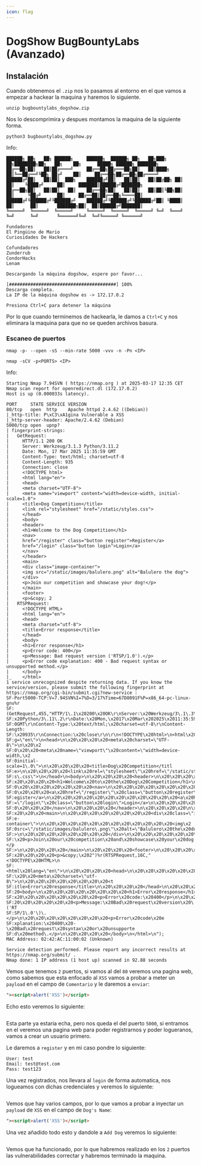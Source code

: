 ```yaml
---
icon: flag
---
```


# DogShow BugBountyLabs (Avanzado)

## Instalación

Cuando obtenemos el `.zip` nos lo pasamos al entorno en el que vamos a empezar a hackear la maquina y haremos lo siguiente.

```shell
unzip bugbountylabs_dogshow.zip
```

Nos lo descomprimira y despues montamos la maquina de la siguiente forma.

```shell
python3 bugbountylabs_dogshow.py
```

Info:

```
██████╗ ██╗   ██╗ ██████╗     ██████╗  ██████╗ ██╗   ██╗███╗   ██╗████████╗██╗   ██╗    ██╗      █████╗ ██████╗ ███████╗
██╔══██╗██║   ██║██╔════╝     ██╔══██╗██╔═══██╗██║   ██║████╗  ██║╚══██╔══╝╚██╗ ██╔╝    ██║     ██╔══██╗██╔══██╗██╔════╝
██████╔╝██║   ██║██║  ███╗    ██████╔╝██║   ██║██║   ██║██╔██╗ ██║   ██║    ╚████╔╝     ██║     ███████║██████╔╝███████╗
██╔══██╗██║   ██║██║   ██║    ██╔══██╗██║   ██║██║   ██║██║╚██╗██║   ██║     ╚██╔╝      ██║     ██╔══██║██╔══██╗╚════██║
██████╔╝╚██████╔╝╚██████╔╝    ██████╔╝╚██████╔╝╚██████╔╝██║ ╚████║   ██║      ██║       ███████╗██║  ██║██████╔╝███████║
╚═════╝  ╚═════╝  ╚═════╝     ╚═════╝  ╚═════╝  ╚═════╝ ╚═╝  ╚═══╝   ╚═╝      ╚═╝       ╚══════╝╚═╝  ╚═╝╚═════╝ ╚══════╝

Fundadores
El Pingüino de Mario
Curiosidades De Hackers

Cofundadores
Zunderrub
CondorHacks
Lenam

Descargando la máquina dogshow, espere por favor...

[########################################] 100%
Descarga completa.
La IP de la máquina dogshow es -> 172.17.0.2

Presiona Ctrl+C para detener la máquina
```

Por lo que cuando terminemos de hackearla, le damos a `Ctrl+C` y nos eliminara la maquina para que no se queden archivos basura.

### Escaneo de puertos

```shell
nmap -p- --open -sS --min-rate 5000 -vvv -n -Pn <IP>
```

```shell
nmap -sCV -p<PORTS> <IP>
```

Info:

```
Starting Nmap 7.94SVN ( https://nmap.org ) at 2025-03-17 12:35 CET
Nmap scan report for openredirect.dl (172.17.0.2)
Host is up (0.000033s latency).

PORT     STATE SERVICE VERSION
80/tcp   open  http    Apache httpd 2.4.62 ((Debian))
|_http-title: P\xC3\xA1gina Vulnerable a XSS
|_http-server-header: Apache/2.4.62 (Debian)
5000/tcp open  upnp?
| fingerprint-strings:
|   GetRequest:
|     HTTP/1.1 200 OK
|     Server: Werkzeug/3.1.3 Python/3.11.2
|     Date: Mon, 17 Mar 2025 11:35:59 GMT
|     Content-Type: text/html; charset=utf-8
|     Content-Length: 935
|     Connection: close
|     <!DOCTYPE html>
|     <html lang="en">
|     <head>
|     <meta charset="UTF-8">
|     <meta name="viewport" content="width=device-width, initial-scale=1.0">
|     <title>Dog Competition</title>
|     <link rel="stylesheet" href="/static/styles.css">
|     </head>
|     <body>
|     <header>
|     <h1>Welcome to the Dog Competition</h1>
|     <nav>
|     href="/register" class="button register">Register</a>
|     href="/login" class="button login">Login</a>
|     </nav>
|     </header>
|     <main>
|     <div class="image-container">
|     <img src="/static/images/balulero.png" alt="Balulero the dog">
|     </div>
|     <p>Join our competition and showcase your dog!</p>
|     </main>
|     <footer>
|     <p>&copy; 2
|   RTSPRequest:
|     <!DOCTYPE HTML>
|     <html lang="en">
|     <head>
|     <meta charset="utf-8">
|     <title>Error response</title>
|     </head>
|     <body>
|     <h1>Error response</h1>
|     <p>Error code: 400</p>
|     <p>Message: Bad request version ('RTSP/1.0').</p>
|     <p>Error code explanation: 400 - Bad request syntax or unsupported method.</p>
|     </body>
|_    </html>
1 service unrecognized despite returning data. If you know the service/version, please submit the following fingerprint at https://nmap.org/cgi-bin/submit.cgi?new-service :
SF-Port5000-TCP:V=7.94SVN%I=7%D=3/17%Time=67D8091F%P=x86_64-pc-linux-gnu%r
SF:(GetRequest,455,"HTTP/1\.1\x20200\x20OK\r\nServer:\x20Werkzeug/3\.1\.3\
SF:x20Python/3\.11\.2\r\nDate:\x20Mon,\x2017\x20Mar\x202025\x2011:35:59\x2
SF:0GMT\r\nContent-Type:\x20text/html;\x20charset=utf-8\r\nContent-Length:
SF:\x20935\r\nConnection:\x20close\r\n\r\n<!DOCTYPE\x20html>\n<html\x20lan
SF:g=\"en\">\n<head>\n\x20\x20\x20\x20<meta\x20charset=\"UTF-8\">\n\x20\x2
SF:0\x20\x20<meta\x20name=\"viewport\"\x20content=\"width=device-width,\x2
SF:0initial-scale=1\.0\">\n\x20\x20\x20\x20<title>Dog\x20Competition</titl
SF:e>\n\x20\x20\x20\x20<link\x20rel=\"stylesheet\"\x20href=\"/static/style
SF:s\.css\">\n</head>\n<body>\n\x20\x20\x20\x20<header>\n\x20\x20\x20\x20\
SF:x20\x20\x20\x20<h1>Welcome\x20to\x20the\x20Dog\x20Competition</h1>\n\x2
SF:0\x20\x20\x20\x20\x20\x20\x20<nav>\n\x20\x20\x20\x20\x20\x20\x20\x20\x2
SF:0\x20\x20\x20<a\x20href=\"/register\"\x20class=\"button\x20register\">R
SF:egister</a>\n\x20\x20\x20\x20\x20\x20\x20\x20\x20\x20\x20\x20<a\x20href
SF:=\"/login\"\x20class=\"button\x20login\">Login</a>\n\x20\x20\x20\x20\x2
SF:0\x20\x20\x20</nav>\n\x20\x20\x20\x20</header>\n\x20\x20\x20\x20\n\x20\
SF:x20\x20\x20<main>\n\x20\x20\x20\x20\x20\x20\x20\x20<div\x20class=\"imag
SF:e-container\">\n\x20\x20\x20\x20\x20\x20\x20\x20\x20\x20\x20\x20<img\x2
SF:0src=\"/static/images/balulero\.png\"\x20alt=\"Balulero\x20the\x20dog\"
SF:>\n\x20\x20\x20\x20\x20\x20\x20\x20</div>\n\x20\x20\x20\x20\x20\x20\x20
SF:\x20<p>Join\x20our\x20competition\x20and\x20showcase\x20your\x20dog!</p
SF:>\n\x20\x20\x20\x20</main>\n\x20\x20\x20\x20<footer>\n\x20\x20\x20\x20\
SF:x20\x20\x20\x20<p>&copy;\x202")%r(RTSPRequest,16C,"<!DOCTYPE\x20HTML>\n
SF:<html\x20lang=\"en\">\n\x20\x20\x20\x20<head>\n\x20\x20\x20\x20\x20\x20
SF:\x20\x20<meta\x20charset=\"utf-8\">\n\x20\x20\x20\x20\x20\x20\x20\x20<t
SF:itle>Error\x20response</title>\n\x20\x20\x20\x20</head>\n\x20\x20\x20\x
SF:20<body>\n\x20\x20\x20\x20\x20\x20\x20\x20<h1>Error\x20response</h1>\n\
SF:x20\x20\x20\x20\x20\x20\x20\x20<p>Error\x20code:\x20400</p>\n\x20\x20\x
SF:20\x20\x20\x20\x20\x20<p>Message:\x20Bad\x20request\x20version\x20\('RT
SF:SP/1\.0'\)\.</p>\n\x20\x20\x20\x20\x20\x20\x20\x20<p>Error\x20code\x20e
SF:xplanation:\x20400\x20-\x20Bad\x20request\x20syntax\x20or\x20unsupporte
SF:d\x20method\.</p>\n\x20\x20\x20\x20</body>\n</html>\n");
MAC Address: 02:42:AC:11:00:02 (Unknown)

Service detection performed. Please report any incorrect results at https://nmap.org/submit/ .
Nmap done: 1 IP address (1 host up) scanned in 92.88 seconds
```

Vemos que tenemos `2` puertos, si vamos al del `80` veremos una pagina web, como sabemos que esta enfocado al `XSS` vamos a probar a meter un `payload` en el campo de `Comentario` y le daremos a `enviar`:

```html
"><script>alert('XSS')</script>
```

Echo esto veremos lo siguiente:

<figure><img src="../../.gitbook/assets/image (301).png" alt=""><figcaption></figcaption></figure>

Esta parte ya estaria echa, pero nos queda el del puerto `5000`, si entramos en el veremos una pagina web para poder registrarnos y poder logueranos, vamos a crear un usuario primero.

Le daremos a `register` y en mi caso pondre lo siguiente:

```
User: test
Email: test@test.com
Pass: test123
```

Una vez registrados, nos llevara al `login` de forma automatica, nos logueamos con dichas credenciales y veremos lo siguiente:

<figure><img src="../../.gitbook/assets/image (302).png" alt=""><figcaption></figcaption></figure>

Vemos que hay varios campos, por lo que vamos a probar a inyectar un `payload` de `XSS` en el campo de `Dog's Name`:

```html
"><script>alert('XSS')</script>
```

Una vez añadido todo esto y dandole a `Add Dog` veremos lo siguiente:

<figure><img src="../../.gitbook/assets/image (303).png" alt=""><figcaption></figcaption></figure>

Vemos que ha funcionado, por lo que habremos realizado en los `2` puertos las vulnerabilidades correctar y habremos terminado la maquina.
